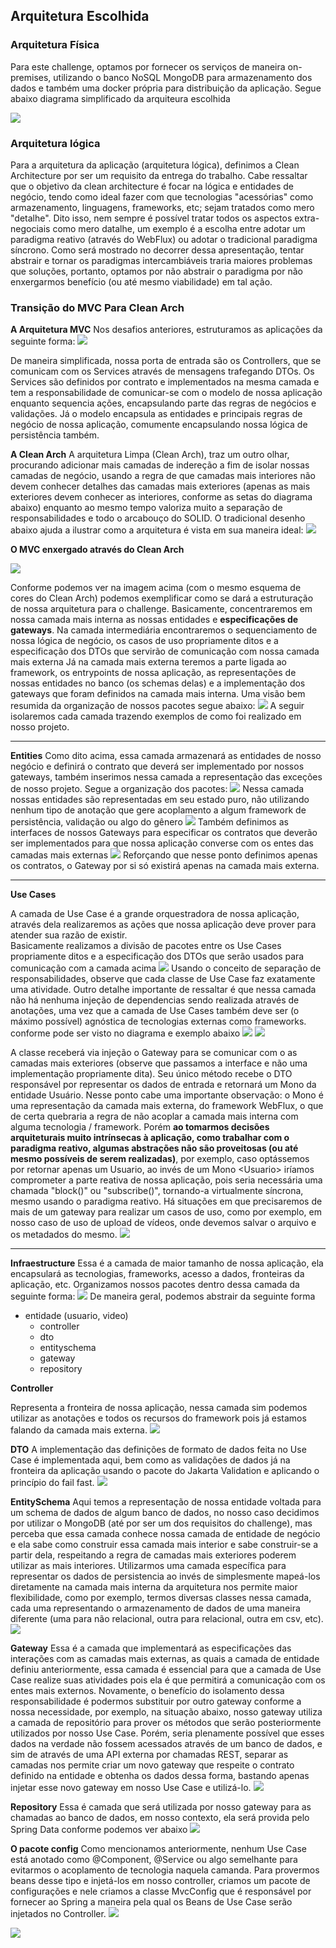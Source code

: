 ## Arquitetura Escolhida 

### Arquitetura Física 
Para este challenge, optamos por fornecer os serviços de maneira on-premises, utilizando o banco NoSQL MongoDB para armazenamento dos dados e também uma docker própria para distribuição da aplicação. Segue abaixo diagrama simplificado da arquiteura escolhida

![](2024-01-28-13-06-44.png)

### Arquitetura lógica 
Para a arquitetura da aplicação (arquitetura lógica), definimos a Clean Architecture por ser um requisito da entrega do trabalho. 
Cabe ressaltar que o objetivo da clean architecture é focar na lógica e entidades de negócio, tendo como ideal fazer com que tecnologias "acessórias" como armazenamento, linguagens, frameworks, etc; sejam tratados como mero "detalhe". Dito isso, nem sempre é possível tratar todos os aspectos extra-negociais como mero datalhe, um exemplo é a escolha entre adotar um paradigma reativo (através do WebFlux) ou adotar o tradicional paradigma síncrono. Como será mostrado no decorrer dessa apresentação, tentar abstrair e tornar os paradigmas intercambiáveis traria maiores problemas que soluções, portanto, optamos por não abstrair o paradigma por não enxergarmos benefício (ou até mesmo viabilidade) em tal ação.

### Transição do MVC Para Clean Arch
**A Arquitetura MVC**
Nos desafios anteriores, estruturamos as aplicações da seguinte forma: 
![](2024-01-28-13-15-45.png)

De maneira simplificada, nossa porta de entrada são os Controllers, que se comunicam com os Services através de mensagens trafegando DTOs. Os Services são definidos por contrato e implementados na mesma camada e tem a responsabilidade de comunicar-se com o modelo de nossa aplicação enquanto sequencia ações, encapsulando parte das regras de negócios e validações. Já o modelo encapsula as entidades e principais regras de negócio de nossa aplicação, comumente encapsulando nossa lógica de persistência também.

**A Clean Arch**
A arquitetura Limpa (Clean Arch), traz um outro olhar, procurando adicionar mais camadas de indereção a fim de isolar nossas camadas de negócio, usando a regra de que camadas mais interiores não devem conhecer detalhes das camadas mais exteriores (apenas as mais exteriores devem conhecer as interiores, conforme as setas do diagrama abaixo) enquanto ao mesmo tempo valoriza muito a separação de responsabilidades e todo o arcabouço do SOLID. O tradicional desenho abaixo ajuda a ilustrar como a arquitetura é vista em sua maneira ideal: 
![](2024-01-28-13-23-52.png)



**O MVC enxergado através do Clean Arch**

![](2024-01-28-13-27-24.png)

Conforme podemos ver na imagem acima (com o mesmo esquema de cores do Clean Arch) podemos exemplificar como se dará a estruturação de nossa arquitetura para o challenge. 
Basicamente, concentraremos em nossa camada mais interna as nossas entidades e **especificações de gateways**. 
Na camada intermediária encontraremos o sequenciamento de nossa lógica de negócio, os casos de uso propriamente ditos e a especificação dos DTOs que servirão de comunicação com nossa camada mais externa 
Já na camada mais externa teremos a parte ligada ao framework, os entrypoints de nossa aplicação, as representações de nossas entidades no banco (os schemas delas) e a implementação dos gateways que foram definidos na camada mais interna.
Uma visão bem resumida da organização de nossos pacotes segue abaixo: 
![](2024-01-28-13-47-13.png)
A seguir isolaremos cada camada trazendo exemplos de como foi realizado em nosso projeto.

---
**Entities**
Como dito acima, essa camada armazenará as entidades de nosso negócio e definirá o contrato que deverá ser implementado por nossos gateways, também inserimos nessa camada a representação das exceções de nosso projeto. 
Segue a organização dos pacotes: 
![](2024-01-28-13-48-49.png)
Nessa camada nossas entidades são representadas em seu estado puro, não utilizando nenhum tipo de anotação que gere acoplamento a algum framework de persistência, validação ou algo do gênero
![](2024-01-28-13-50-18.png)
Também definimos as interfaces de nossos Gateways para especificar os contratos que deverão ser implementados para que nossa aplicação converse com os entes das camadas mais externas 
![](2024-01-28-13-52-45.png)
Reforçando que nesse ponto definimos apenas os contratos, o Gateway por si só existirá apenas na camada mais externa. 

----

**Use Cases**

A camada de Use Case é a grande orquestradora de nossa aplicação, através dela realizaremos as ações que nossa aplicação deve prover para atender sua razão de existir.  
Basicamente realizamos a divisão de pacotes entre os Use Cases propriamente ditos e a especificação dos DTOs que serão usados para comunicação com a camada acima 
![](2024-01-28-14-01-05.png)
Usando o conceito de separação de responsabilidades, observe que cada classe de Use Case faz exatamente uma atividade. 
Outro detalhe importante de ressaltar é que nessa camada não há nenhuma injeção de dependencias sendo realizada através de anotações, uma vez que a camada de Use Cases também deve ser (o máximo possível) agnóstica de tecnologias externas como frameworks. 
 conforme pode ser visto no diagrama e exemplo abaixo 
![](2024-01-28-14-04-07.png)
![](2024-01-28-14-07-26.png)

A classe receberá via injeção o Gateway para se comunicar com o as camadas mais exteriores (observe que passamos a interface e não uma implementação propriamente dita). 
Seu único método recebe o DTO responsável por representar os dados de entrada e retornará um Mono da entidade Usuário. Nesse ponto cabe uma importante observação: o Mono é uma representação da camada mais externa, do framework WebFlux, o que de certa quebraria a regra de não acoplar a camada mais interna com alguma tecnologia / framework. Porém **ao tomarmos decisões arquiteturais muito intrínsecas à aplicação, como trabalhar com o paradigma reativo, algumas abstrações não são proveitosas (ou até mesmo possíveis de serem realizadas)**, por exemplo, caso optássemos por retornar apenas um Usuario, ao invés de um Mono \<Usuario\>
iríamos comprometer a parte reativa de nossa aplicação, pois seria necessária uma chamada "block()" ou "subscribe()", tornando-a virtualmente síncrona, mesmo usando o paradigma reativo. 
Há situações em que precisaremos de mais de um gateway para realizar um casos de uso, como por exemplo, em nosso caso de uso de upload de vídeos, onde devemos salvar o arquivo e os metadados do mesmo. 
![](2024-01-28-14-20-06.png)

---
**Infraestructure**
Essa é a camada de maior tamanho de nossa aplicação, ela encapsulará as tecnologias, frameworks, acesso a dados, fronteiras da aplicação, etc.
Organizamos nossos pacotes dentro dessa camada da seguinte forma: 
![](2024-01-28-14-23-18.png)
  De maneira geral, podemos abstrair da seguinte forma 
  - entidade (usuario, video)
      - controller 
      - dto
      - entityschema
      - gateway
      - repository
  
**Controller** 
    
  Representa a fronteira de nossa aplicação, nessa camada sim podemos utilizar as anotações e todos os recursos do framework pois já estamos falando da camada mais externa. 
  ![](2024-01-28-14-28-32.png)

**DTO**
A implementação das definições de formato de dados feita no Use Case é implementada aqui, bem como as validações de dados já na fronteira da aplicação usando o pacote do Jakarta Validation e aplicando o princípio do fail fast.
![](2024-01-28-14-29-41.png)

**EntitySchema**
Aqui temos a representação de nossa entidade voltada para um schema de dados de algum banco de dados, no nosso caso decidimos por utilizar o MongoDB (até por ser um dos requisitos do challenge), mas perceba que essa camada conhece nossa camada de entidade de negócio e ela sabe como construir essa camada mais interior e sabe construir-se a partir dela, respeitando a regra de camadas mais exteriores poderem utilizar as mais interiores. Utilizarmos uma camada específica para representar os dados de persistencia ao invés de simplesmente mapeá-los diretamente na camada mais interna da arquitetura nos permite maior flexibilidade, como por exemplo, termos diversas classes nessa camada, cada uma representando o armazenamento de dados de uma maneira diferente (uma para não relacional, outra para relacional, outra em csv, etc).
![](2024-01-28-14-32-25.png)

**Gateway** 
Essa é a camada que implementará as especificações das interações com as camadas mais externas, as quais a camada de entidade definiu anteriormente, essa camada é essencial para que a camada de Use Case realize suas atividades pois ela é que permitirá a comunicação com os entes mais externos. Novamente, o benefício do isolamento dessa responsabilidade é podermos substituir por outro gateway conforme a nossa necessidade, por exemplo, na situação abaixo, nosso gateway utiliza a camada de repositório para prover os métodos que serão posteriormente utilizados por nosso Use Case. Porém, seria plenamente possível que esses dados na verdade não fossem acessados através de um banco de dados, e sim de através de uma API externa por chamadas REST, separar as camadas nos permite criar um novo gateway que respeite o contrato definido na entidade e obtenha os dados dessa forma, bastando apenas injetar esse novo gateway em nosso Use Case e utilizá-lo.
![](2024-01-28-14-42-36.png)

**Repository**
Essa é camada que será utilizada por nosso gateway para as chamadas ao  banco de dados, em nosso contexto, ela será provida pelo Spring Data conforme podemos ver abaixo
![](2024-01-28-14-50-09.png)


**O pacote config**
Como mencionamos anteriormente, nenhum Use Case está anotado como @Component, @Service ou algo semelhante para evitarmos o acoplamento de tecnologia naquela camanda. Para provermos beans desse tipo e injetá-los em nosso controller, criamos um pacote de configurações e nele criamos a classe MvcConfig que é responsável por fornecer ao Spring a maneira pela qual os Beans de Use Case serão injetados no Controller.
![](2024-01-28-16-19-13.png)


![](2024-01-28-16-20-47.png)

